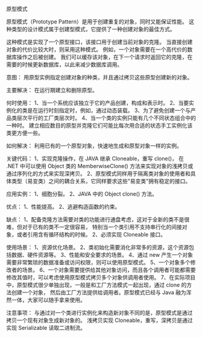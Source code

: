 原型模式

原型模式（Prototype Pattern）是用于创建重复的对象，同时又能保证性能。
这种类型的设计模式属于创建型模式，它提供了一种创建对象的最佳方式。

这种模式是实现了一个原型接口，该接口用于创建当前对象的克隆。
当直接创建对象的代价比较大时，则采用这种模式。
例如，一个对象需要在一个高代价的数据库操作之后被创建。
我们可以缓存该对象，在下一个请求时返回它的克隆，在需要的时候更新数据库，以此来减少数据库调用。

意图：
    用原型实例指定创建对象的种类，并且通过拷贝这些原型创建新的对象。

主要解决：
    在运行期建立和删除原型。

何时使用：
    1、当一个系统应该独立于它的产品创建，构成和表示时。
    2、当要实例化的类是在运行时刻指定时，例如，通过动态装载。
    3、为了避免创建一个与产品类层次平行的工厂类层次时。
    4、当一个类的实例只能有几个不同状态组合中的一种时。
        建立相应数目的原型并克隆它们可能比每次用合适的状态手工实例化该类更方便一些。

如何解决：
    利用已有的一个原型对象，快速地生成和原型对象一样的实例。

关键代码：
    1、实现克隆操作，在 JAVA 继承 Cloneable，重写 clone()，
        在 .NET 中可以使用 Object 类的 MemberwiseClone() 方法来实现对象的浅拷贝或通过序列化的方式来实现深拷贝。
    2、原型模式同样用于隔离类对象的使用者和具体类型（易变类）之间的耦合关系，它同样要求这些"易变类"拥有稳定的接口。

应用实例：
    1、细胞分裂。
    2、JAVA 中的 Object clone() 方法。

优点：
    1、性能提高。
    2、逃避构造函数的约束。

缺点：
    1、配备克隆方法需要对类的功能进行通盘考虑，这对于全新的类不是很难，但对于已有的类不一定很容易，
        特别当一个类引用不支持串行化的间接对象，或者引用含有循环结构的时候。
    2、必须实现 Cloneable 接口。

使用场景：
    1、资源优化场景。
    2、类初始化需要消化非常多的资源，这个资源包括数据、硬件资源等。
    3、性能和安全要求的场景。
    4、通过 new 产生一个对象需要非常繁琐的数据准备或访问权限，则可以使用原型模式。
    5、一个对象多个修改者的场景。
    6、一个对象需要提供给其他对象访问，而且各个调用者可能都需要修改其值时，可以考虑使用原型模式拷贝多个对象供调用者使用。
    7、在实际项目中，原型模式很少单独出现，一般是和工厂方法模式一起出现，通过 clone 的方法创建一个对象，
        然后由工厂方法提供给调用者。原型模式已经与 Java 融为浑然一体，大家可以随手拿来使用。

注意事项：
    与通过对一个类进行实例化来构造新对象不同的是，原型模式是通过拷贝一个现有对象生成新对象的。
        浅拷贝实现 Cloneable，重写，深拷贝是通过实现 Serializable 读取二进制流。